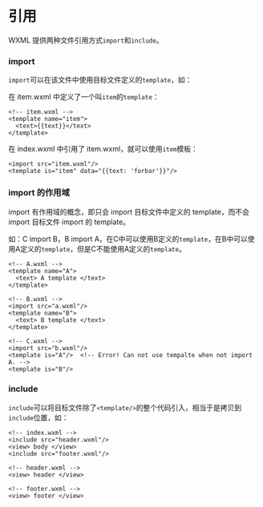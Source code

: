 # 引用

WXML 提供两种文件引用方式`import`和`include`。

### import

`import`可以在该文件中使用目标文件定义的`template`，如：

在 item.wxml 中定义了一个叫`item`的`template`：

```
<!-- item.wxml -->
<template name="item">
  <text>{{text}}</text>
</template>
```

在 index.wxml 中引用了 item.wxml，就可以使用`item`模板：

```
<import src="item.wxml"/>
<template is="item" data="{{text: 'forbar'}}"/>
```

### import 的作用域

import 有作用域的概念，即只会 import 目标文件中定义的 template，而不会 import 目标文件 import 的 template。

如：C import B，B import A，在C中可以使用B定义的`template`，在B中可以使用A定义的`template`，但是C不能使用A定义的`template`。

```
<!-- A.wxml -->
<template name="A">
  <text> A template </text>
</template>
```

```
<!-- B.wxml -->
<import src="a.wxml"/>
<template name="B">
  <text> B template </text>
</template>
```

```
<!-- C.wxml -->
<import src="b.wxml"/>
<template is="A"/>  <!-- Error! Can not use tempalte when not import A. -->
<template is="B"/>
```

### include

`include`可以将目标文件除了`<template/>`的整个代码引入，相当于是拷贝到`include`位置，如：

```
<!-- index.wxml -->
<include src="header.wxml"/>
<view> body </view>
<include src="footer.wxml"/>
```

```
<!-- header.wxml -->
<view> header </view>
```

```
<!-- footer.wxml -->
<view> footer </view>
```